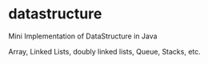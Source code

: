 # datastructure
Mini Implementation of DataStructure in Java

Array, Linked Lists, doubly linked lists, Queue, Stacks, etc.
